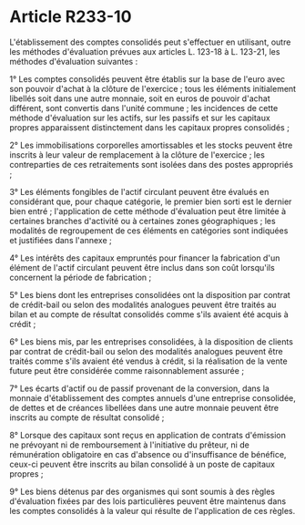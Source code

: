 # Article R233-10

L'établissement des comptes consolidés peut s'effectuer en utilisant, outre les méthodes d'évaluation prévues aux articles L. 123-18 à L. 123-21, les méthodes d'évaluation suivantes :

1° Les comptes consolidés peuvent être établis sur la base de l'euro avec son pouvoir d'achat à la clôture de l'exercice ; tous les éléments initialement libellés soit dans une autre monnaie, soit en euros de pouvoir d'achat différent, sont convertis dans l'unité commune ; les incidences de cette méthode d'évaluation sur les actifs, sur les passifs et sur les capitaux propres apparaissent distinctement dans les capitaux propres consolidés ;

2° Les immobilisations corporelles amortissables et les stocks peuvent être inscrits à leur valeur de remplacement à la clôture de l'exercice ; les contreparties de ces retraitements sont isolées dans des postes appropriés ;

3° Les éléments fongibles de l'actif circulant peuvent être évalués en considérant que, pour chaque catégorie, le premier bien sorti est le dernier bien entré ; l'application de cette méthode d'évaluation peut être limitée à certaines branches d'activité ou à certaines zones géographiques ; les modalités de regroupement de ces éléments en catégories sont indiquées et justifiées dans l'annexe ;

4° Les intérêts des capitaux empruntés pour financer la fabrication d'un élément de l'actif circulant peuvent être inclus dans son coût lorsqu'ils concernent la période de fabrication ;

5° Les biens dont les entreprises consolidées ont la disposition par contrat de crédit-bail ou selon des modalités analogues peuvent être traités au bilan et au compte de résultat consolidés comme s'ils avaient été acquis à crédit ;

6° Les biens mis, par les entreprises consolidées, à la disposition de clients par contrat de crédit-bail ou selon des modalités analogues peuvent être traités comme s'ils avaient été vendus à crédit, si la réalisation de la vente future peut être considérée comme raisonnablement assurée ;

7° Les écarts d'actif ou de passif provenant de la conversion, dans la monnaie d'établissement des comptes annuels d'une entreprise consolidée, de dettes et de créances libellées dans une autre monnaie peuvent être inscrits au compte de résultat consolidé ;

8° Lorsque des capitaux sont reçus en application de contrats d'émission ne prévoyant ni de remboursement à l'initiative du prêteur, ni de rémunération obligatoire en cas d'absence ou d'insuffisance de bénéfice, ceux-ci peuvent être inscrits au bilan consolidé à un poste de capitaux propres ;

9° Les biens détenus par des organismes qui sont soumis à des règles d'évaluation fixées par des lois particulières peuvent être maintenus dans les comptes consolidés à la valeur qui résulte de l'application de ces règles.
